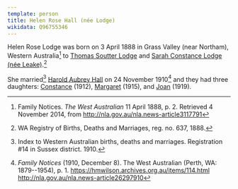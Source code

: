 ```yaml
---
template: person
title: Helen Rose Hall (née Lodge)
wikidata: Q96755346
---
```


Helen Rose Lodge was born on 3 April 1888 in Grass Valley (near Northam), Western Australia[^FamilyNotices] 
to [Thomas Soutter Lodge](./thomas-soutter-lodge.html)
and [Sarah Constance Lodge (née Leake)](./sarah-constance-leake.html).[^BMD]

She married[^HAHmarriage] [Harold Aubrey Hall](./harold-aubrey-hall.html) on 24 November 1910[^HallLodgeWedding] and they had three daughters:
[Constance](./constance-boyd-hall.html) (1912),
[Margaret](./helen-margaret-hall.html) (1915), and
[Joan](./joan-leake-hall.html) (1919).

[^HAHmarriage]:
	Index to Western Australian births, deaths and marriages.
	Registration #14 in Sussex district. 1910.

[^HallLodgeWedding]:
	*Family Notices* (1910, December 8). The West Australian (Perth, WA: 1879--1954), p. 1.
	https://hmwilson.archives.org.au/items/114.html
	http://nla.gov.au/nla.news-article26297910

[^BMD]:
	WA Registry of Births, Deaths and Marriages, reg. no. 637, 1888.

[^FamilyNotices]:
	Family Notices. *The West Australian* 11 April 1888, p. 2. Retrieved 4 November 2014,
	from http://nla.gov.au/nla.news-article3117791
